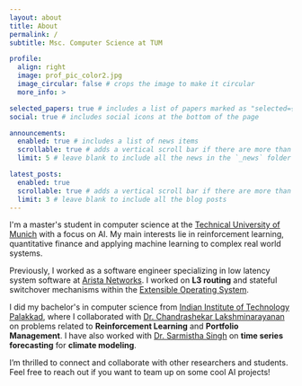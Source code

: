 ```yaml
---
layout: about
title: About
permalink: /
subtitle: Msc. Computer Science at TUM 

profile:
  align: right
  image: prof_pic_color2.jpg
  image_circular: false # crops the image to make it circular
  more_info: >

selected_papers: true # includes a list of papers marked as "selected={true}"
social: true # includes social icons at the bottom of the page

announcements:
  enabled: true # includes a list of news items
  scrollable: true # adds a vertical scroll bar if there are more than 3 news items
  limit: 5 # leave blank to include all the news in the `_news` folder

latest_posts:
  enabled: true
  scrollable: true # adds a vertical scroll bar if there are more than 3 new posts items
  limit: 3 # leave blank to include all the blog posts
---
```


I'm a master's student in computer science at the [Technical University of Munich](https://www.tum.de/) with a focus on AI. My main interests lie in reinforcement learning, quantitative finance and applying machine learning to complex real world systems.

Previously, I worked as a software engineer specializing in low latency system software at [Arista Networks](https://www.arista.com/). I worked on **L3 routing** and stateful switchover mechanisms within the [Extensible Operating System](https://www.arista.com/en/products/eos). 

I did my bachelor's in computer science from [Indian Institute of Technology Palakkad](https://iitpkd.ac.in), where I collaborated with [Dr. Chandrashekar Lakshminarayanan](https://cerai.iitm.ac.in/people/chandrasekhar-lakshminarayanan/) on problems related to **Reinforcement Learning** and **Portfolio Management**. I have also worked with [Dr. Sarmistha Singh](https://sites.google.com/iitpkd.ac.in/sarmistha-arl) on **time series forecasting** for **climate modeling**.

I’m thrilled to connect and collaborate with other researchers and students. Feel free to reach out if you want to team up on some cool AI projects!
